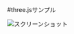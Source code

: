 #three.jsサンプル

![スクリーンショット](https://raw.githubusercontent.com/wiki/ktx2207/threejs-sample/images/threejs-sample.png)

